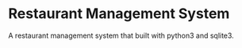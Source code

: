 # Restaurant Management System

A restaurant management system that built with python3 and sqlite3.


